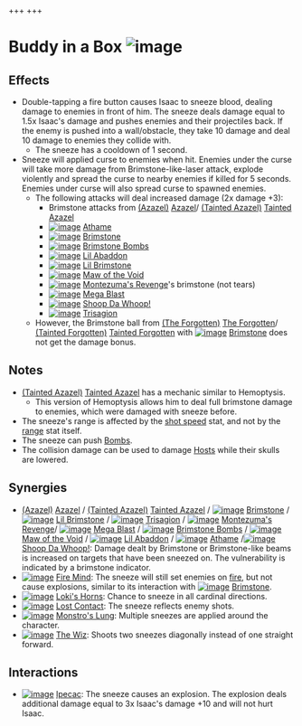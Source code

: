+++
+++

 # Buddy in a Box ![image](/image/Buddy_in_a_Box.png) 


Effects
---------


* Double-tapping a fire button causes Isaac to sneeze blood, dealing damage to enemies in front of him. The sneeze deals damage equal to 1.5x Isaac's damage and pushes enemies and their projectiles back. If the enemy is pushed into a wall/obstacle, they take 10 damage and deal 10 damage to enemies they collide with.
	+ The sneeze has a cooldown of 1 second.
* Sneeze will applied curse to enemies when hit. Enemies under the curse will take more damage from Brimstone-like-laser attack, explode violently and spread the curse to nearby enemies if killed for 5 seconds. Enemies under curse will also spread curse to spawned enemies.
	+ The following attacks will deal increased damage (2x damage +3):
		- Brimstone attacks from  [(Azazel)](/wiki/Azazel "Azazel") [Azazel](/wiki/Azazel "Azazel")/ [(Tainted Azazel)](/wiki/Tainted_Azazel "Tainted Azazel") [Tainted Azazel](/wiki/Tainted_Azazel "Tainted Azazel")
		- [![image](/image/Athame.png)](/wiki/Athame "Athame") [Athame](/wiki/Athame "Athame")
		- [![image](/image/Brimstone.png)](/wiki/Brimstone "Brimstone") [Brimstone](/wiki/Brimstone "Brimstone")
		- [![image](/image/Brimstone_Bombs.png)](/wiki/Brimstone_Bombs "Brimstone Bombs") [Brimstone Bombs](/wiki/Brimstone_Bombs "Brimstone Bombs")
		- [![image](/image/Lil_Abaddon.png)](/wiki/Lil_Abaddon "Lil Abaddon") [Lil Abaddon](/wiki/Lil_Abaddon "Lil Abaddon")
		- [![image](/image/Lil_Brimstone.png)](/wiki/Lil_Brimstone "Lil Brimstone") [Lil Brimstone](/wiki/Lil_Brimstone "Lil Brimstone")
		- [![image](/image/Maw_of_the_Void.png)](/wiki/Maw_of_the_Void "Maw of the Void") [Maw of the Void](/wiki/Maw_of_the_Void "Maw of the Void")
		- [![image](/image/Montezuma%27s_Revenge.png)](/wiki/Montezuma%27s_Revenge "Montezuma's Revenge") [Montezuma's Revenge](/wiki/Montezuma%27s_Revenge "Montezuma's Revenge")'s brimstone (not tears)
		- [![image](/image/Mega_Blast.png)](/wiki/Mega_Blast "Mega Blast") [Mega Blast](/wiki/Mega_Blast "Mega Blast")
		- [![image](/image/Shoop_Da_Whoop!.png)](/wiki/Shoop_Da_Whoop! "Shoop Da Whoop!") [Shoop Da Whoop!](/wiki/Shoop_Da_Whoop! "Shoop Da Whoop!")
		- [![image](/image/Trisagion.png)](/wiki/Trisagion "Trisagion") [Trisagion](/wiki/Trisagion "Trisagion")
	+ However, the Brimstone ball from  [(The Forgotten)](/wiki/The_Forgotten "The Forgotten") [The Forgotten](/wiki/The_Forgotten "The Forgotten")/ [(Tainted Forgotten)](/wiki/Tainted_Forgotten "Tainted Forgotten") [Tainted Forgotten](/wiki/Tainted_Forgotten "Tainted Forgotten") with [![image](/image/Brimstone.png)](/wiki/Brimstone "Brimstone") [Brimstone](/wiki/Brimstone "Brimstone") does not get the damage bonus.


Notes
-------


* [(Tainted Azazel)](/wiki/Tainted_Azazel "Tainted Azazel") [Tainted Azazel](/wiki/Tainted_Azazel "Tainted Azazel") has a mechanic similar to Hemoptysis.
	+ This version of Hemoptysis allows him to deal full brimstone damage to enemies, which were damaged with sneeze before.
* The sneeze's range is affected by the [shot speed](/wiki/Shot_speed "Shot speed") stat, and not by the [range](/wiki/Range "Range") stat itself.
* The sneeze can push [Bombs](/wiki/Bomb "Bomb").
* The collision damage can be used to damage [Hosts](/wiki/Host "Host") while their skulls are lowered.


Synergies
-----------


* [(Azazel)](/wiki/Azazel "Azazel") [Azazel](/wiki/Azazel "Azazel") /  [(Tainted Azazel)](/wiki/Tainted_Azazel "Tainted Azazel") [Tainted Azazel](/wiki/Tainted_Azazel "Tainted Azazel") / [![image](/image/Brimstone.png)](/wiki/Brimstone "Brimstone") [Brimstone](/wiki/Brimstone "Brimstone") / [![image](/image/Lil_Brimstone.png)](/wiki/Lil_Brimstone "Lil Brimstone") [Lil Brimstone](/wiki/Lil_Brimstone "Lil Brimstone") / [![image](/image/Trisagion.png)](/wiki/Trisagion "Trisagion") [Trisagion](/wiki/Trisagion "Trisagion") / [![image](/image/Montezuma%27s_Revenge.png)](/wiki/Montezuma%27s_Revenge "Montezuma's Revenge") [Montezuma's Revenge](/wiki/Montezuma%27s_Revenge "Montezuma's Revenge")/ [![image](/image/Mega_Blast.png)](/wiki/Mega_Blast "Mega Blast") [Mega Blast](/wiki/Mega_Blast "Mega Blast") / [![image](/image/Brimstone_Bombs.png)](/wiki/Brimstone_Bombs "Brimstone Bombs") [Brimstone Bombs](/wiki/Brimstone_Bombs "Brimstone Bombs") / [![image](/image/Maw_of_the_Void.png)](/wiki/Maw_of_the_Void "Maw of the Void") [Maw of the Void](/wiki/Maw_of_the_Void "Maw of the Void") / [![image](/image/Lil_Abaddon.png)](/wiki/Lil_Abaddon "Lil Abaddon") [Lil Abaddon](/wiki/Lil_Abaddon "Lil Abaddon") / [![image](/image/Athame.png)](/wiki/Athame "Athame") [Athame](/wiki/Athame "Athame") /[![image](/image/Shoop_Da_Whoop!.png)](/wiki/Shoop_Da_Whoop! "Shoop Da Whoop!") [Shoop Da Whoop!](/wiki/Shoop_Da_Whoop! "Shoop Da Whoop!"): Damage dealt by Brimstone or Brimstone-like beams is increased on targets that have been sneezed on. The vulnerability is indicated by a brimstone indicator.
* [![image](/image/Fire_Mind.png)](/wiki/Fire_Mind "Fire Mind") [Fire Mind](/wiki/Fire_Mind "Fire Mind"): The sneeze will still set enemies on [fire](/wiki/Status_Effects#Burn "Status Effects"), but not cause explosions, similar to its interaction with [![image](/image/Brimstone.png)](/wiki/Brimstone "Brimstone") [Brimstone](/wiki/Brimstone "Brimstone").
* [![image](/image/Loki%27s_Horns.png)](/wiki/Loki%27s_Horns "Loki's Horns") [Loki's Horns](/wiki/Loki%27s_Horns "Loki's Horns"): Chance to sneeze in all cardinal directions.
* [![image](/image/Lost_Contact.png)](/wiki/Lost_Contact "Lost Contact") [Lost Contact](/wiki/Lost_Contact "Lost Contact"): The sneeze reflects enemy shots.
* [![image](/image/Monstro%27s_Lung.png)](/wiki/Monstro%27s_Lung "Monstro's Lung") [Monstro's Lung](/wiki/Monstro%27s_Lung "Monstro's Lung"): Multiple sneezes are applied around the character.
* [![image](/image/The_Wiz.png)](/wiki/The_Wiz "The Wiz") [The Wiz](/wiki/The_Wiz "The Wiz"): Shoots two sneezes diagonally instead of one straight forward.


Interactions
--------------


* [![image](/image/Ipecac.png)](/wiki/Ipecac "Ipecac") [Ipecac](/wiki/Ipecac "Ipecac"): The sneeze causes an explosion. The explosion deals additional damage equal to 3x Isaac's damage +10 and will not hurt Isaac.


